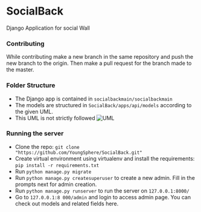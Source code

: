 # SocialBack
Django Application for social Wall

### Contributing
While contributing make a new branch in the same repository and push the new branch to the origin. Then make a pull request for the branch made to the master.

### Folder Structure
- The Django app is contained in `socialbackmain/socialbackmain`
- The models are structured in `SocialBack/apps/api/models` according to the given UML.
- This UML is not strictly followed
![UML](UML.png)

### Running the server
- Clone the repo: `git clone "https://github.com/YoungSphere/SocialBack.git"`
- Create virtual environment using virtualenv and install the requirements: `pip install -r requirements.txt`
- Run `python manage.py migrate`
- Run `python manage.py createsuperuser` to create a new admin. Fill in the prompts next for admin creation.
- Run `python manage.py runserver` to run the server on `127.0.0.1:8000/`
- Go to `127.0.0.1:8
000/admin` and login to access admin page. You can check out models and related fields here.
